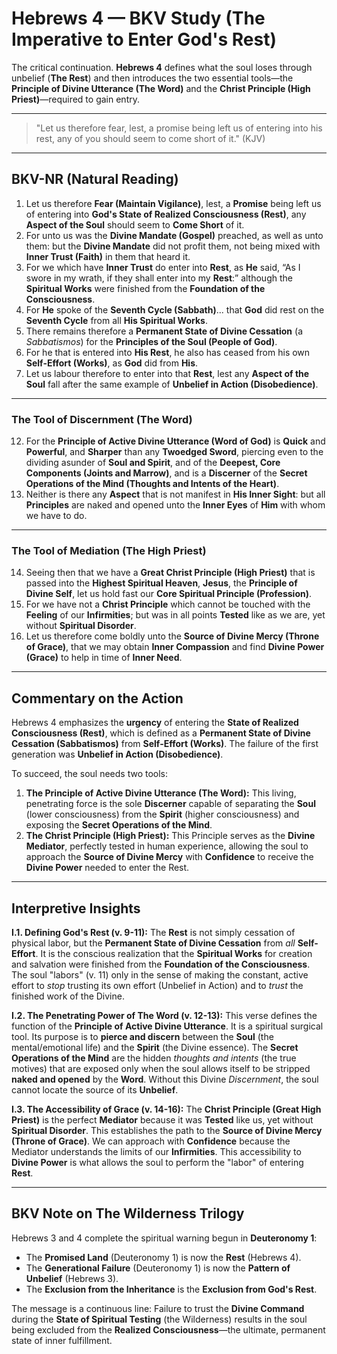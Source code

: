 # Hebrews 4 — BKV Study (The Imperative to Enter God's Rest)

The critical continuation. **Hebrews 4** defines what the soul loses through unbelief (**The Rest**) and then introduces the two essential tools—the **Principle of Divine Utterance (The Word)** and the **Christ Principle (High Priest)**—required to gain entry.

---

> "Let us therefore fear, lest, a promise being left us of entering into his rest, any of you should seem to come short of it." (KJV)

---

## BKV-NR (Natural Reading)

1. Let us therefore **Fear (Maintain Vigilance)**, lest, a **Promise** being left us of entering into **God's State of Realized Consciousness (Rest)**, any **Aspect of the Soul** should seem to **Come Short** of it.
2. For unto us was the **Divine Mandate (Gospel)** preached, as well as unto them: but the **Divine Mandate** did not profit them, not being mixed with **Inner Trust (Faith)** in them that heard it.
3. For we which have **Inner Trust** do enter into **Rest**, as **He** said, “As I swore in my wrath, if they shall enter into my **Rest**:” although the **Spiritual Works** were finished from the **Foundation of the Consciousness**.
4. For **He** spoke of the **Seventh Cycle (Sabbath)**... that **God** did rest on the **Seventh Cycle** from all **His Spiritual Works**.
9. There remains therefore a **Permanent State of Divine Cessation** (a *Sabbatismos*) for the **Principles of the Soul (People of God)**.
10. For he that is entered into **His Rest**, he also has ceased from his own **Self-Effort (Works)**, as **God** did from **His**.
11. Let us labour therefore to enter into that **Rest**, lest any **Aspect of the Soul** fall after the same example of **Unbelief in Action (Disobedience)**.

---

### The Tool of Discernment (The Word)

12. For the **Principle of Active Divine Utterance (Word of God)** is **Quick** and **Powerful**, and **Sharper** than any **Twoedged Sword**, piercing even to the dividing asunder of **Soul and Spirit**, and of the **Deepest, Core Components (Joints and Marrow)**, and is a **Discerner** of the **Secret Operations of the Mind (Thoughts and Intents of the Heart)**.
13. Neither is there any **Aspect** that is not manifest in **His Inner Sight**: but all **Principles** are naked and opened unto the **Inner Eyes** of **Him** with whom we have to do.

---

### The Tool of Mediation (The High Priest)

14. Seeing then that we have a **Great Christ Principle (High Priest)** that is passed into the **Highest Spiritual Heaven**, **Jesus**, the **Principle of Divine Self**, let us hold fast our **Core Spiritual Principle (Profession)**.
15. For we have not a **Christ Principle** which cannot be touched with the **Feeling** of our **Infirmities**; but was in all points **Tested** like as we are, yet without **Spiritual Disorder**.
16. Let us therefore come boldly unto the **Source of Divine Mercy (Throne of Grace)**, that we may obtain **Inner Compassion** and find **Divine Power (Grace)** to help in time of **Inner Need**.

---

## Commentary on the Action

Hebrews 4 emphasizes the **urgency** of entering the **State of Realized Consciousness (Rest)**, which is defined as a **Permanent State of Divine Cessation (Sabbatismos)** from **Self-Effort (Works)**. The failure of the first generation was **Unbelief in Action (Disobedience)**.

To succeed, the soul needs two tools:

1.  **The Principle of Active Divine Utterance (The Word):** This living, penetrating force is the sole **Discerner** capable of separating the **Soul** (lower consciousness) from the **Spirit** (higher consciousness) and exposing the **Secret Operations of the Mind**.
2.  **The Christ Principle (High Priest):** This Principle serves as the **Divine Mediator**, perfectly tested in human experience, allowing the soul to approach the **Source of Divine Mercy** with **Confidence** to receive the **Divine Power** needed to enter the Rest.

---

## Interpretive Insights

**I.1. Defining God's Rest (v. 9-11):** The **Rest** is not simply cessation of physical labor, but the **Permanent State of Divine Cessation** from *all* **Self-Effort**. It is the conscious realization that the **Spiritual Works** for creation and salvation were finished from the **Foundation of the Consciousness**. The soul "labors" (v. 11) only in the sense of making the constant, active effort to *stop* trusting its own effort (Unbelief in Action) and to *trust* the finished work of the Divine.

**I.2. The Penetrating Power of The Word (v. 12-13):** This verse defines the function of the **Principle of Active Divine Utterance**. It is a spiritual surgical tool. Its purpose is to **pierce and discern** between the **Soul** (the mental/emotional life) and the **Spirit** (the Divine essence). The **Secret Operations of the Mind** are the hidden *thoughts and intents* (the true motives) that are exposed only when the soul allows itself to be stripped **naked and opened** by the **Word**. Without this Divine *Discernment*, the soul cannot locate the source of its **Unbelief**.

**I.3. The Accessibility of Grace (v. 14-16):** The **Christ Principle (Great High Priest)** is the perfect **Mediator** because it was **Tested** like us, yet without **Spiritual Disorder**. This establishes the path to the **Source of Divine Mercy (Throne of Grace)**. We can approach with **Confidence** because the Mediator understands the limits of our **Infirmities**. This accessibility to **Divine Power** is what allows the soul to perform the "labor" of entering **Rest**.

***

## BKV Note on The Wilderness Trilogy

Hebrews 3 and 4 complete the spiritual warning begun in **Deuteronomy 1**:

* The **Promised Land** (Deuteronomy 1) is now the **Rest** (Hebrews 4).
* The **Generational Failure** (Deuteronomy 1) is now the **Pattern of Unbelief** (Hebrews 3).
* The **Exclusion from the Inheritance** is the **Exclusion from God's Rest**.

The message is a continuous line: Failure to trust the **Divine Command** during the **State of Spiritual Testing** (the Wilderness) results in the soul being excluded from the **Realized Consciousness**—the ultimate, permanent state of inner fulfillment.
